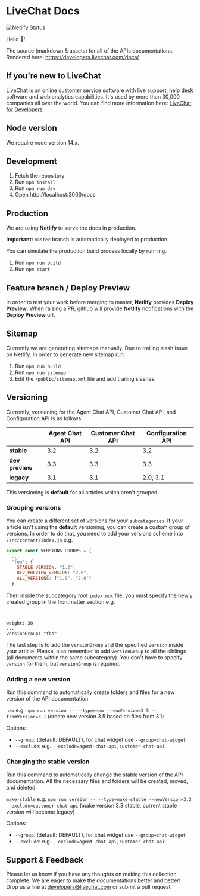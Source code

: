 # LiveChat Docs

[![Netlify Status](https://api.netlify.com/api/v1/badges/64c9d8bf-8fe6-4481-91d9-4258c3b9ae91/deploy-status)](https://app.netlify.com/sites/livechat-public-docs/deploys)

Hello 👋!

The source (markdown & assets) for all of the APIs documentations. Rendered here: https://developers.livechat.com/docs/

## If you're new to LiveChat

[LiveChat](https://www.livechat.com/) is an online customer service software with live support, help desk software and web analytics capabilities. It's used by more than 30,000 companies all over the world. You can find more information here: [LiveChat for Developers](https://developers.livechat.com/).

## Node version

We require node version 14.x.

## Development

1. Fetch the repository
2. Run `npm install`
3. Run `npm run dev`
4. Open http://localhost:3000/docs

## Production

We are using **Netlify** to serve the docs in production.

**Important:** `master` branch is automatically deployed to production.

You can simulate the production build process locally by running.

1. Run `npm run build`
2. Run `npm start`

## Feature branch / Deploy Preview

In order to test your work before merging to master, **Netlify** provides **Deploy Preview**. When raising a PR, github will provide **Netlify** notifications with the **Deploy Preview** url.

## Sitemap

Currently we are generating sitemaps manually. Due to trailing slash issue on Netlify. In order to generate new sitemap run:

1. Run `npm run build`
2. Run `npm run sitemap`
3. Edit the `/public/sitemap.xml` file and add trailing slashes.

## Versioning

Currently, versioning for the Agent Chat API, Customer Chat API, and Configuration API is as follows:

|                 | Agent Chat API | Customer Chat API | Configuration API |
| --------------- | -------------- | ----------------- | ----------------- |
| **stable**      | 3.2            | 3.2               | 3.2               |
| **dev preview** | 3.3            | 3.3               | 3.3               |
| **legacy**      | 3.1            | 3.1               | 2.0, 3.1          |

This versioning is **default** for all articles which aren't grouped.

### Grouping versions

You can create a different set of versions for your `subcategories`.
If your article isn't using the **default** versioning, you can create a custom group of versions. In order to do that, you need to add your versions scheme into `/src/contant/index.js` e.g.

```js
export const VERSIONS_GROUPS = {
  ...
  "foo": {
    STABLE_VERSION: "1.0",
    DEV_PREVIEW_VERSION: "2.0",
    ALL_VERSIONS: ["1.0", "2.0"]
  }
```

Then inside the subcategory root `index.mdx` file, you must specify the newly created group in the frontmatter section e.g.

```
---

weight: 30
...
versionGroup: "foo"
```

The last step is to add the `versionGroup` and the specified `version` inside your article. Please, also remember to add `versionGroup` to all the siblings (all documents within the same subcategory). You don't have to specify `version` for them, but `versionGroup` is required.

### Adding a new version

Run this command to automatically create folders and files for a new version of the API documentation.

`new` e.g. `npm run version -- --type=new --newVersion=3.5 --fromVersion=3.1` (create new version 3.5 based on files from 3.1)

Options:

- `--group`: (default: DEFAULT), for chat widget use `--group=chat-widget`
- `--exclude`: e.g. `--exclude=agent-chat-api,customer-chat-api`

### Changing the stable version

Run this command to automatically change the stable version of the API documentation. All the necessary files and folders will be created, moved, and deleted.

`make-stable` e.g. `npm run version -- --type=make-stable --newVersion=3.3 --exclude=customer-chat-api` (make version 3.3 stable, current stable version will become legacy)

Options:

- `--group`: (default: DEFAULT), for chat widget use `--group=chat-widget`
- `--exclude`: e.g. `--exclude=agent-chat-api,customer-chat-api`

## Support & Feedback

Please let us know if you have any thoughts on making this collection complete. We are eager to make the documentations better and better! Drop us a line at developers@livechat.com or submit a pull request.
